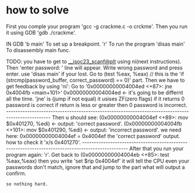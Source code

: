 # how to solve

First you comple your program 'gcc -g crackme.c -o crckme'.
  Then you run it using GDB 'gdb ./crackme'.

IN GDB
  'b main' To set up a breakpoint.
  'r'  To run the program
  'disas main' To disassembly main func.

  TODO:
     you have to get to <__isoc23_scanf@plt> using ni(next instructions).
    Then 'enter password: ' line will appear. Write wrong password and press enter.
      use 'disas main' if your lost.
    Go to (test %eax, %eax) // this is the 'if (strcmp(password_buffer, correct_password) == 0)' part.
    Then we have to get feedback by using 'ni':
      Go to '0x00000000004004ed <+87>:	jne    0x4004fb <main+101>'
                 0x00000000004004ed <- it's going to be differnt all the time.
            'jne' is (jump if not equal) it usises ZF(zero flags) if it returns 0 password is correct if return is less or greater then 0 password is incorrect.
    -------------------------------------------------------------------------------------------------
    Then u should see: (0x00000000004004ef <+89>:	mov    $0x401270, %edi) <- output: 'correct password'.
                       (0x00000000004004fb <+101>:	mov    $0x401290, %edi) <- output: 'incorrect password'.
                                we need here:
                                  0x00000000004004ef = 0x4004ef the 'correct password' output.
                                  how to check it 'x/s 0x401270'.
    -------------------------------------------------------------------------------------------------
    After that you run your program again: 'r'.
    Get back to (0x00000000004004eb <+85>:	test   %eax,%eax)
      then you write 'set $rip 0x4004ef' it will tell the CPU even your passwords don't match, ignore that and jump to the part what will output a confirm.

    so nothing hard.
